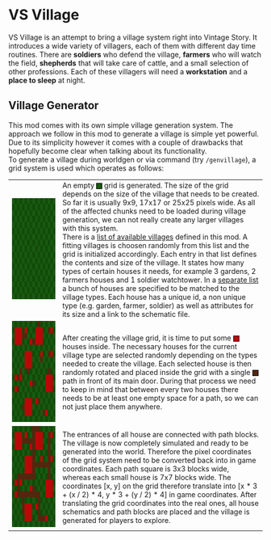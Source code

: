 # VS Village

VS Village is an attempt to bring a village system right into Vintage Story. It introduces a wide variety of villagers, each of them with different day time routines. There are __soldiers__ who defend the village, __farmers__ who will watch the field, __shepherds__ that will take care of cattle, and a small selection of other professions. Each of these villagers will need a __workstation__ and a __place to sleep__ at night.

## Village Generator

This mod comes with its own simple village generation system. The approach we follow in this mod to generate a village is simple yet powerful. Due to its simplicity however it comes with a couple of drawbacks that hopefully become clear when talking about its functionality.\
To generate a village during worldgen or via command (try `/genvillage`), a grid system is used which operates as follows:

<style type="text/css">
.table  {border-collapse:collapse;border-width:0px;}
.row{border-color:black;border-style:solid;border-width:0px;}
.cell{border-color:black;border-style:solid;border-width:0px;max-width:800px}
.bitmap {width: 200px; height:200px;image-rendering: pixelated;}
.box {height: 10px;width: 10px;border: 1px solid black;clear: both;display:inline-block;vertical-align: middle}
.red {background-color: #b90808;}
.green {background-color: #195911;}
.brown {background-color: #52270e;}
</style>
<table class="table">
    <tr class="row">
        <td class="cell">
            <img src="doc/plain-village.png"
            alt="Plain Village"
            class="bitmap" />
        </td>
        <td class="cell">
            An empty <span class="box green"></span> grid is generated. The size of the grid depends on the size of the village that needs to be created. So far it is usually 9x9, 17x17 or 25x25 pixels wide. As all of the affected chunks need to be loaded during village generation, we can not really create any larger villages with this system.<br/>There is a <a href="resources/assets/vsvillage/config/villagetypes.json">list of available villages</a> defined in this mod. A fitting villages is choosen randomly from this list and the grid is initialized accordingly. Each entry in that list defines the contents and size of the village. It states how many types of certain houses it needs, for example 3 gardens, 2 farmers houses and 1 soldier watchtower. In a <a href="resources/assets/vsvillage/config/villagestructures.json">separate list</a> a bunch of houses are specified to be matched to the village types. Each house has a unique id, a non unique type (e.g. garden, farmer, soldier) as well as attributes for its size and a link to the schematic file.
        </td>
    </tr>
    <tr class="row">
        <td class="cell">
            <img src="doc/houses-village.png"
            alt="Complete Village"
            class="bitmap" />
        </td>
        <td class="cell">
            After creating the village grid, it is time to put some <span class="box red"></span> houses inside. The necessary houses for the current village type are selected randomly depending on the types needed to create the village. Each selected house is then randomly rotated and placed inside the grid with a single <span class="box brown"></span> path in front of its main door. During that process we need to keep in mind that between every two houses there needs to be at least one empty space for a path, so we can not just place them anywhere.
        </td>
    </tr>
    <tr class="row">
        <td class="cell">
            <img src="doc/full-village.png"
            alt="Complete Village"
            class="bitmap" />
        </td>
        <td class="cell">
            The entrances of all house are connected with path blocks. The village is now completely simulated and ready to be generated into the world. Therefore the pixel coordinates of the grid system need to be converted back into in game coordinates. Each path square is 3x3 blocks wide, whereas each small house is 7x7 blocks wide. The coordinates [x, y] on the grid therefore translate into [x * 3 + (x / 2) * 4, y * 3 + (y / 2) * 4] in game coordinates. After translating the grid coordinates into the real ones, all house schematics and path blocks are placed and the village is generated for players to explore.
        </td>
    </tr>
</table>